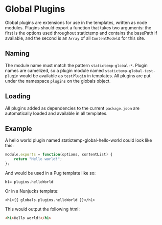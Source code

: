 # Global Plugins

Global plugins are extensions for use in the templates, written as node modules. Plugins should export a function that takes two arguments: the first is the options used throughout statictemp and contains the basePath if available, and the second is an `Array` of all `ContentModel`s for this site.

## Naming

The module name must match the pattern `statictemp-global-*`. Plugin names are camelized, so a plugin module named `statictemp-global-test-plugin` would be available as `testPlugin` in templates. All plugins are put under the namespace `plugins` on the globals object.

## Loading

All plugins added as dependencies to the current `package.json` are automatically loaded and available in all templates.

## Example

A hello world plugin named statictemp-global-hello-world could look like this:

```js
module.exports = function(options, contentList) {
	return "Hello world!";
};
```

And would be used in a Pug template like so:

```jade
h1= plugins.helloWorld
```

Or in a Nunjucks template:

```htmldjango
<h1>{{ globals.plugins.helloWorld }}</h1>
```

This would output the following html:

```html
<h1>Hello world!</h1>
```
